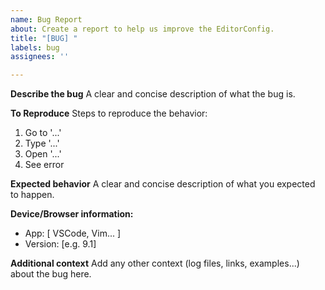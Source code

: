 ```yaml
---
name: Bug Report
about: Create a report to help us improve the EditorConfig.
title: "[BUG] "
labels: bug
assignees: ''

---
```


**Describe the bug**
A clear and concise description of what the bug is.

**To Reproduce**
Steps to reproduce the behavior:
1. Go to '...'
2. Type '...'
2. Open '...'
4. See error

**Expected behavior**
A clear and concise description of what you expected to happen.

**Device/Browser information:**
 - App: [ VSCode, Vim... ]
 - Version: [e.g. 9.1]

**Additional context**
Add any other context (log files, links, examples...) about the bug here.
